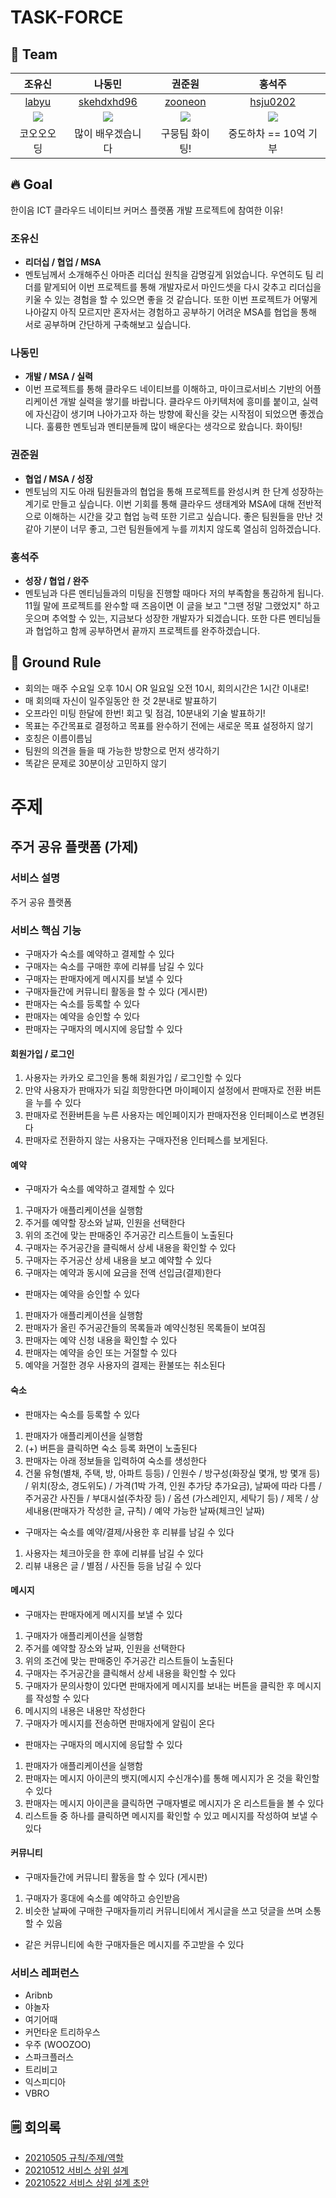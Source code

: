 # TASK-FORCE


## 🦹‍ Team
|조유신|나동민|권준원|홍석주|
|:---:|:---:|:---:|:---:|
|[labyu](https://github.com/labyu)|[skehdxhd96](https://github.com/skehdxhd96)|[zooneon](https://github.com/zooneon)|[hsju0202](https://github.com/hsju0202)|
|![](https://avatars.githubusercontent.com/u/35277854?v=4)|![](https://avatars.githubusercontent.com/u/55571682?v=4)|![](https://avatars.githubusercontent.com/u/59433441?v=4)|![](https://avatars.githubusercontent.com/u/57715601?v=4)|
|코오오오딩|많이 배우겠습니다|구뭉팀 화이팅!|중도하차 == 10억 기부|

## 🔥 Goal
한이음 ICT 클라우드 네이티브 커머스 플랫폼 개발 프로젝트에 참여한 이유!

### 조유신
- **리더십 / 협업 / MSA**
- 멘토님께서 소개해주신 아마존 리더십 원칙을 감명깊게 읽었습니다. 우연히도 팀 리더를 맡게되어 이번 프로젝트를 통해 개발자로서 마인드셋을 다시 갖추고 리더십을 키울 수 있는 경험을 할 수 있으면 좋을 것 같습니다. 또한 이번 프로젝트가 어떻게 나아갈지 아직 모르지만 혼자서는 경험하고 공부하기 어려운 MSA를 협업을 통해 서로 공부하며 간단하게 구축해보고 싶습니다.

### 나동민
- **개발 / MSA / 실력**
- 이번 프로젝트를 통해 클라우드 네이티브를 이해하고, 마이크로서비스 기반의 어플리케이션 개발 실력을 쌓기를 바랍니다. 클라우드 아키텍처에 흥미를 붙이고, 실력에 자신감이 생기며 나아가고자 하는 방향에 확신을 갖는 시작점이 되었으면 좋겠습니다. 훌륭한 멘토님과 멘티분들께 많이 배운다는 생각으로 왔습니다. 화이팅!  

### 권준원
- **협업 / MSA / 성장**
- 멘토님의 지도 아래 팀원들과의 협업을 통해 프로젝트를 완성시켜 한 단계 성장하는 계기로 만들고 싶습니다. 이번 기회를 통해 클라우드 생태계와 MSA에 대해 전반적으로 이해하는 시간을 갖고 협업 능력 또한 기르고 싶습니다. 좋은 팀원들을 만난 것 같아 기분이 너무 좋고, 그런 팀원들에게 누를 끼치지 않도록 열심히 임하겠습니다.

### 홍석주
- **성장 / 협업 / 완주**
- 멘토님과 다른 멘티님들과의 미팅을 진행할 때마다 저의 부족함을 통감하게 됩니다. 11월 말에 프로젝트를 완수할 때 즈음이면 이 글을 보고 "그땐 정말 그랬었지" 하고 웃으며 추억할 수 있는, 지금보다 성장한 개발자가 되겠습니다. 또한 다른 멘티님들과 협업하고 함께 공부하면서 끝까지 프로젝트를 완주하겠습니다.

## 📝 Ground Rule
- 회의는 매주 수요일 오후 10시 OR 일요일 오전 10시, 회의시간은 1시간 이내로!
- 매 회의때 자신이 일주일동안 한 것 2분내로 발표하기
- 오프라인 미팅 한달에 한번! 회고 및 점검, 10분내외 기술 발표하기!
- 목표는 주간목표로 결정하고 목표를 완수하기 전에는 새로운 목표 설정하지 않기
- 호칭은 이름이름님
- 팀원의 의견을 들을 때 가능한 방향으로 먼저 생각하기
- 똑같은 문제로 30분이상 고민하지 않기


# 주제
## 주거 공유 플랫폼 (가제)
### 서비스 설명
주거 공유 플랫폼

### 서비스 핵심 기능
  - 구매자가 숙소를 예약하고 결제할 수 있다
  - 구매자는 숙소를 구매한 후에 리뷰를 남길 수 있다
  - 구매자는 판매자에게 메시지를 보낼 수 있다
  - 구매자들간에 커뮤니티 활동을 할 수 있다 (게시판)
  - 판매자는 숙소를 등록할 수 있다
  - 판매자는 예약을 승인할 수 있다
  - 판매자는 구매자의 메시지에 응답할 수 있다

#### 회원가입 / 로그인
1. 사용자는 카카오 로그인을 통해 회원가입 / 로그인할 수 있다
2. 만약 사용자가 판매자가 되길 희망한다면 마이페이지 설정에서 판매자로 전환 버튼을 누를 수 있다
3. 판매자로 전환버튼을 누른 사용자는 메인페이지가 판매자전용 인터페이스로 변경된다
4. 판매자로 전환하지 않는 사용자는 구매자전용 인터페스를 보게된다.

#### 예약
- 구매자가 숙소를 예약하고 결제할 수 있다
1. 구매자가 애플리케이션을 실행함
2. 주거를 예약할 장소와 날짜, 인원을 선택한다
3. 위의 조건에 맞는 판매중인 주거공간 리스트들이 노출된다
4. 구매자는 주거공간을 클릭해서 상세 내용을 확인할 수 있다
5. 구매자는 주거공산 상세 내용을 보고 예약할 수 있다
6. 구매자는 예약과 동시에 요금을 전액 선입금(결제)한다

- 판매자는 예약을 승인할 수 있다
1. 판매자가 애플리케이션을 실행함
2. 판매자가 올린 주거공간들의 목록들과 예약신청된 목록들이 보여짐
3. 판매자는 예약 신청 내용을 확인할 수 있다
4. 판매자는 예약을 승인 또는 거절할 수 있다
5. 예약을 거절한 경우 사용자의 결제는 환불또는 취소된다

#### 숙소
- 판매자는 숙소를 등록할 수 있다
1. 판매자가 애플리케이션을 실행함
2. (+) 버튼을 클릭하면 숙소 등록 화면이 노출된다
3. 판매자는 아래 정보들을 입력하여 숙소를 생성한다
4. 건물 유형(별채, 주택, 방, 아파트 등등) / 인원수 / 방구성(화장실 몇개, 방 몇개 등) / 위치(장소, 경도위도) / 가격(1박 가격, 인원 추가당 추가요금), 날짜에 따라 다름 / 주거공간 사진들 / 부대시설(주차장 등) / 옵션 (가스레인지, 세탁기 등) / 제목 / 상세내용(판매자가 작성한 글, 규칙) / 예약 가능한 날짜(체크인 날짜)

- 구매자는 숙소를 예약/결제/사용한 후 리뷰를 남길 수 있다
1. 사용자는 체크아웃을 한 후에 리뷰를 남길 수 있다
2. 리뷰 내용은 글 / 별점 / 사진들 등을 남길 수 있다

#### 메시지
- 구매자는 판매자에게 메시지를 보낼 수 있다
1. 구매자가 애플리케이션을 실행함
2. 주거를 예약할 장소와 날짜, 인원을 선택한다
3. 위의 조건에 맞는 판매중인 주거공간 리스트들이 노출된다
4. 구매자는 주거공간을 클릭해서 상세 내용을 확인할 수 있다
5. 구매자가 문의사항이 있다면 판매자에게 메시지를 보내는 버튼을 클릭한 후 메시지를 작성할 수 있다
6. 메시지의 내용은 내용만 작성한다
7. 구매자가 메시지를 전송하면 판매자에게 알림이 온다

- 판매자는 구매자의 메시지에 응답할 수 있다
1. 판매자가 애플리케이션을 실행함
2. 판매자는 메시지 아이콘의 뱃지(메시지 수신개수)를 통해 메시지가 온 것을 확인할 수 있다
3. 판매자는 메시지 아이콘을 클릭하면 구매자별로 메시지가 온 리스트들을 볼 수 있다
4. 리스트들 중 하나를 클릭하면 메시지를 확인할 수 있고 메시지를 작성하여 보낼 수 있다

#### 커뮤니티
- 구매자들간에 커뮤니티 활동을 할 수 있다 (게시판)
1. 구매자가 홍대에 숙소를 예약하고 승인받음
2. 비슷한 날짜에 구매한 구매자들끼리 커뮤니티에서 게시글을 쓰고 덧글을 쓰며 소통할 수 있음

- 같은 커뮤니티에 속한 구매자들은 메시지를 주고받을 수 있다

### 서비스 레퍼런스
   - Aribnb
   - 야놀자
   - 여기어때
   - 커먼타운 트리하우스
   - 우주 (WOOZOO)
   - 스파크플러스
   - 트리비고
   - 익스피디아
   - VBRO

## 🗒 회의록
- [20210505 규칙/주제/역할](https://github.com/Hanium-Cloud/TASK-FORCE/blob/main/%ED%9A%8C%EC%9D%98%EB%A1%9D/%ED%9A%8C%EC%9D%98-20210505.md)
- [20210512 서비스 상위 설계](https://github.com/Hanium-Cloud/TASK-FORCE/blob/main/%ED%9A%8C%EC%9D%98%EB%A1%9D/%ED%9A%8C%EC%9D%98-20210512.md)
- [20210522 서비스 상위 설계 초안](https://github.com/Hanium-Cloud/TASK-FORCE/blob/main/%ED%9A%8C%EC%9D%98%EB%A1%9D/%ED%9A%8C%EC%9D%98-20210522.md)
